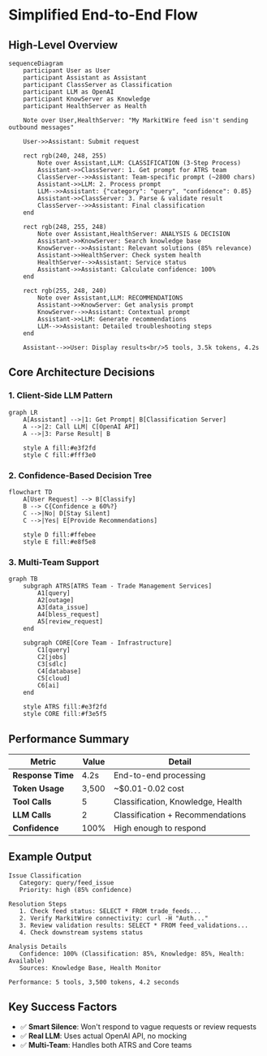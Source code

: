 # Simplified End-to-End Flow

## **High-Level Overview**

```mermaid
sequenceDiagram
    participant User as User
    participant Assistant as Assistant
    participant ClassServer as Classification
    participant LLM as OpenAI
    participant KnowServer as Knowledge
    participant HealthServer as Health
    
    Note over User,HealthServer: "My MarkitWire feed isn't sending outbound messages"
    
    User->>Assistant: Submit request
    
    rect rgb(240, 248, 255)
        Note over Assistant,LLM: CLASSIFICATION (3-Step Process)
        Assistant->>ClassServer: 1. Get prompt for ATRS team
        ClassServer-->>Assistant: Team-specific prompt (~2800 chars)
        Assistant->>LLM: 2. Process prompt
        LLM-->>Assistant: {"category": "query", "confidence": 0.85}
        Assistant->>ClassServer: 3. Parse & validate result
        ClassServer-->>Assistant: Final classification
    end
    
    rect rgb(248, 255, 248)
        Note over Assistant,HealthServer: ANALYSIS & DECISION
        Assistant->>KnowServer: Search knowledge base
        KnowServer-->>Assistant: Relevant solutions (85% relevance)
        Assistant->>HealthServer: Check system health
        HealthServer-->>Assistant: Service status
        Assistant->>Assistant: Calculate confidence: 100%
    end
    
    rect rgb(255, 248, 240)
        Note over Assistant,LLM: RECOMMENDATIONS
        Assistant->>KnowServer: Get analysis prompt
        KnowServer-->>Assistant: Contextual prompt
        Assistant->>LLM: Generate recommendations
        LLM-->>Assistant: Detailed troubleshooting steps
    end
    
    Assistant-->>User: Display results<br/>5 tools, 3.5k tokens, 4.2s
```

## **Core Architecture Decisions**

### 1. **Client-Side LLM Pattern** 
```mermaid
graph LR
    A[Assistant] -->|1: Get Prompt| B[Classification Server]
    A -->|2: Call LLM| C[OpenAI API]
    A -->|3: Parse Result| B
    
    style A fill:#e3f2fd
    style C fill:#fff3e0
```

### 2. **Confidence-Based Decision Tree**
```mermaid
flowchart TD
    A[User Request] --> B[Classify]
    B --> C{Confidence ≥ 60%?}
    C -->|No| D[Stay Silent]
    C -->|Yes| E[Provide Recommendations]
    
    style D fill:#ffebee
    style E fill:#e8f5e8
```

### 3. **Multi-Team Support**
```mermaid
graph TB
    subgraph ATRS[ATRS Team - Trade Management Services]
        A1[query] 
        A2[outage]
        A3[data_issue]
        A4[bless_request]
        A5[review_request]
    end
    
    subgraph CORE[Core Team - Infrastructure]
        C1[query]
        C2[jobs] 
        C3[sdlc]
        C4[database]
        C5[cloud]
        C6[ai]
    end
    
    style ATRS fill:#e3f2fd
    style CORE fill:#f3e5f5
```

## **Performance Summary**

| Metric | Value | Detail |
|--------|-------|--------|
| **Response Time** | 4.2s | End-to-end processing |
| **Token Usage** | 3,500 | ~$0.01-0.02 cost |
| **Tool Calls** | 5 | Classification, Knowledge, Health |
| **LLM Calls** | 2 | Classification + Recommendations |
| **Confidence** | 100% | High enough to respond |

## **Example Output**

```
Issue Classification
   Category: query/feed_issue 
   Priority: high (85% confidence)

Resolution Steps  
   1. Check feed status: SELECT * FROM trade_feeds...
   2. Verify MarkitWire connectivity: curl -H "Auth..."
   3. Review validation results: SELECT * FROM feed_validations...
   4. Check downstream systems status
   
Analysis Details
   Confidence: 100% (Classification: 85%, Knowledge: 85%, Health: Available)
   Sources: Knowledge Base, Health Monitor
   
Performance: 5 tools, 3,500 tokens, 4.2 seconds
```

## **Key Success Factors**

- ✅ **Smart Silence**: Won't respond to vague requests or review requests  
- ✅ **Real LLM**: Uses actual OpenAI API, no mocking
- ✅ **Multi-Team**: Handles both ATRS and Core teams

